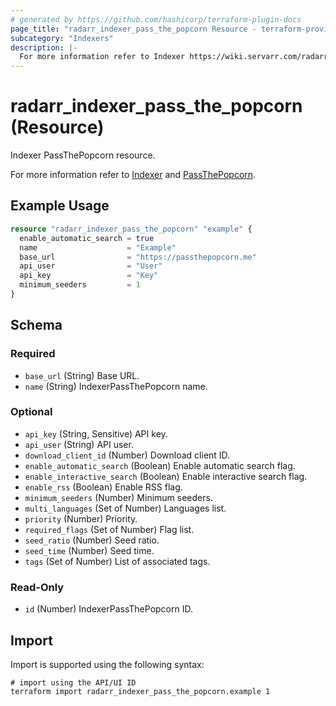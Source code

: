 ```yaml
---
# generated by https://github.com/hashicorp/terraform-plugin-docs
page_title: "radarr_indexer_pass_the_popcorn Resource - terraform-provider-radarr"
subcategory: "Indexers"
description: |-
  For more information refer to Indexer https://wiki.servarr.com/radarr/settings#indexers and PassThePopcorn https://wiki.servarr.com/radarr/supported#passthepopcorn.
---
```


# radarr_indexer_pass_the_popcorn (Resource)

<!-- subcategory:Indexers -->Indexer PassThePopcorn resource.
For more information refer to [Indexer](https://wiki.servarr.com/radarr/settings#indexers) and [PassThePopcorn](https://wiki.servarr.com/radarr/supported#passthepopcorn).

## Example Usage

```terraform
resource "radarr_indexer_pass_the_popcorn" "example" {
  enable_automatic_search = true
  name                    = "Example"
  base_url                = "https://passthepopcorn.me"
  api_user                = "User"
  api_key                 = "Key"
  minimum_seeders         = 1
}
```

<!-- schema generated by tfplugindocs -->
## Schema

### Required

- `base_url` (String) Base URL.
- `name` (String) IndexerPassThePopcorn name.

### Optional

- `api_key` (String, Sensitive) API key.
- `api_user` (String) API user.
- `download_client_id` (Number) Download client ID.
- `enable_automatic_search` (Boolean) Enable automatic search flag.
- `enable_interactive_search` (Boolean) Enable interactive search flag.
- `enable_rss` (Boolean) Enable RSS flag.
- `minimum_seeders` (Number) Minimum seeders.
- `multi_languages` (Set of Number) Languages list.
- `priority` (Number) Priority.
- `required_flags` (Set of Number) Flag list.
- `seed_ratio` (Number) Seed ratio.
- `seed_time` (Number) Seed time.
- `tags` (Set of Number) List of associated tags.

### Read-Only

- `id` (Number) IndexerPassThePopcorn ID.

## Import

Import is supported using the following syntax:

```shell
# import using the API/UI ID
terraform import radarr_indexer_pass_the_popcorn.example 1
```
